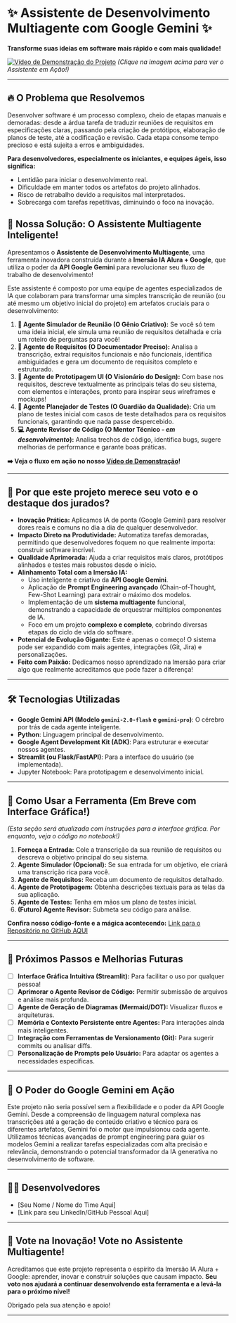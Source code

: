 # ✨ Assistente de Desenvolvimento Multiagente com Google Gemini ✨

**Transforme suas ideias em software mais rápido e com mais qualidade!**

[![Vídeo de Demonstração do Projeto](URL_PARA_IMAGEM_THUMBNAIL_DO_VIDEO_OU_GIF_ANIMADO_AQUI)](URL_PARA_SEU_VIDEO_NO_YOUTUBE_OU_VIMEO_AQUI)
*(Clique na imagem acima para ver o Assistente em Ação!)*

---

## 🔥 O Problema que Resolvemos

Desenvolver software é um processo complexo, cheio de etapas manuais e demoradas: desde a árdua tarefa de traduzir reuniões de requisitos em especificações claras, passando pela criação de protótipos, elaboração de planos de teste, até a codificação e revisão. Cada etapa consome tempo precioso e está sujeita a erros e ambiguidades.

**Para desenvolvedores, especialmente os iniciantes, e equipes ágeis, isso significa:**
*   Lentidão para iniciar o desenvolvimento real.
*   Dificuldade em manter todos os artefatos do projeto alinhados.
*   Risco de retrabalho devido a requisitos mal interpretados.
*   Sobrecarga com tarefas repetitivas, diminuindo o foco na inovação.

## 🚀 Nossa Solução: O Assistente Multiagente Inteligente!

Apresentamos o **Assistente de Desenvolvimento Multiagente**, uma ferramenta inovadora construída durante a **Imersão IA Alura + Google**, que utiliza o poder da **API Google Gemini** para revolucionar seu fluxo de trabalho de desenvolvimento!

Este assistente é composto por uma equipe de agentes especializados de IA que colaboram para transformar uma simples transcrição de reunião (ou até mesmo um objetivo inicial do projeto) em artefatos cruciais para o desenvolvimento:

1.  **🤖 Agente Simulador de Reunião (O Gênio Criativo):** Se você só tem uma ideia inicial, ele simula uma reunião de requisitos detalhada e cria um roteiro de perguntas para você!
2.  **📝 Agente de Requisitos (O Documentador Preciso):** Analisa a transcrição, extrai requisitos funcionais e não funcionais, identifica ambiguidades e gera um documento de requisitos completo e estruturado.
3.  **🎨 Agente de Prototipagem UI (O Visionário do Design):** Com base nos requisitos, descreve textualmente as principais telas do seu sistema, com elementos e interações, pronto para inspirar seus wireframes e mockups!
4.  **🧪 Agente Planejador de Testes (O Guardião da Qualidade):** Cria um plano de testes inicial com casos de teste detalhados para os requisitos funcionais, garantindo que nada passe despercebido.
5.  **💻 Agente Revisor de Código (O Mentor Técnico - *em desenvolvimento*):** Analisa trechos de código, identifica bugs, sugere melhorias de performance e garante boas práticas.

**➡️ Veja o fluxo em ação no nosso [Vídeo de Demonstração](URL_PARA_SEU_VIDEO_NO_YOUTUBE_OU_VIMEO_AQUI)!**

---

## 🌟 Por que este projeto merece seu voto e o destaque dos jurados?

*   **Inovação Prática:** Aplicamos IA de ponta (Google Gemini) para resolver dores reais e comuns no dia a dia de qualquer desenvolvedor.
*   **Impacto Direto na Produtividade:** Automatiza tarefas demoradas, permitindo que desenvolvedores foquem no que realmente importa: construir software incrível.
*   **Qualidade Aprimorada:** Ajuda a criar requisitos mais claros, protótipos alinhados e testes mais robustos desde o início.
*   **Alinhamento Total com a Imersão IA:**
    *   Uso inteligente e criativo da **API Google Gemini**.
    *   Aplicação de **Prompt Engineering avançado** (Chain-of-Thought, Few-Shot Learning) para extrair o máximo dos modelos.
    *   Implementação de um **sistema multiagente** funcional, demonstrando a capacidade de orquestrar múltiplos componentes de IA.
    *   Foco em um projeto **complexo e completo**, cobrindo diversas etapas do ciclo de vida do software.
*   **Potencial de Evolução Gigante:** Este é apenas o começo! O sistema pode ser expandido com mais agentes, integrações (Git, Jira) e personalizações.
*   **Feito com Paixão:** Dedicamos nosso aprendizado na Imersão para criar algo que realmente acreditamos que pode fazer a diferença!

---

## 🛠️ Tecnologias Utilizadas

*   **Google Gemini API (Modelo `gemini-2.0-flash` e `gemini-pro`)**: O cérebro por trás de cada agente inteligente.
*   **Python**: Linguagem principal de desenvolvimento.
*   **Google Agent Development Kit (ADK)**: Para estruturar e executar nossos agentes.
*   **Streamlit (ou Flask/FastAPI)**: Para a interface do usuário (se implementada).
*   Jupyter Notebook: Para prototipagem e desenvolvimento inicial.

---

## 🚀 Como Usar a Ferramenta (Em Breve com Interface Gráfica!)

*(Esta seção será atualizada com instruções para a interface gráfica. Por enquanto, veja o código no notebook!)*

1.  **Forneça a Entrada:** Cole a transcrição da sua reunião de requisitos ou descreva o objetivo principal do seu sistema.
2.  **Agente Simulador (Opcional):** Se sua entrada for um objetivo, ele criará uma transcrição rica para você.
3.  **Agente de Requisitos:** Receba um documento de requisitos detalhado.
4.  **Agente de Prototipagem:** Obtenha descrições textuais para as telas da sua aplicação.
5.  **Agente de Testes:** Tenha em mãos um plano de testes inicial.
6.  **(Futuro) Agente Revisor:** Submeta seu código para análise.

**Confira nosso código-fonte e a mágica acontecendo:**
[Link para o Repositório no GitHub AQUI](URL_PARA_SEU_REPOSITORIO_GITHUB_AQUI)

---

## 🎯 Próximos Passos e Melhorias Futuras

*   [ ] **Interface Gráfica Intuitiva (Streamlit):** Para facilitar o uso por qualquer pessoa!
*   [ ] **Aprimorar o Agente Revisor de Código:** Permitir submissão de arquivos e análise mais profunda.
*   [ ] **Agente de Geração de Diagramas (Mermaid/DOT):** Visualizar fluxos e arquiteturas.
*   [ ] **Memória e Contexto Persistente entre Agentes:** Para interações ainda mais inteligentes.
*   [ ] **Integração com Ferramentas de Versionamento (Git):** Para sugerir commits ou analisar diffs.
*   [ ] **Personalização de Prompts pelo Usuário:** Para adaptar os agentes a necessidades específicas.

---

## 🧠 O Poder do Google Gemini em Ação

Este projeto não seria possível sem a flexibilidade e o poder da API Google Gemini. Desde a compreensão de linguagem natural complexa nas transcrições até a geração de conteúdo criativo e técnico para os diferentes artefatos, Gemini foi o motor que impulsionou cada agente. Utilizamos técnicas avançadas de prompt engineering para guiar os modelos Gemini a realizar tarefas especializadas com alta precisão e relevância, demonstrando o potencial transformador da IA generativa no desenvolvimento de software.

---

## 🧑‍💻 Desenvolvedores

*   [Seu Nome / Nome do Time Aqui]
*   [Link para seu LinkedIn/GitHub Pessoal Aqui]

---

## 🙏 Vote na Inovação! Vote no Assistente Multiagente!

Acreditamos que este projeto representa o espírito da Imersão IA Alura + Google: aprender, inovar e construir soluções que causam impacto.
**Seu voto nos ajudará a continuar desenvolvendo esta ferramenta e a levá-la para o próximo nível!**

Obrigado pela sua atenção e apoio!

---

